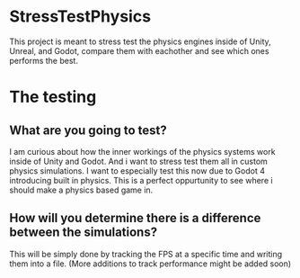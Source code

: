 # StressTestPhysics
 This project is meant to stress test the physics engines inside of Unity, Unreal, and Godot, compare them with eachother and see which ones performs the best.
 
 
# The testing

## What are you going to test?
 I am curious about how the inner workings of the physics systems work inside of Unity and Godot. And i want to stress test them all in custom physics simulations. I want to especially test this now due to Godot 4 introducing built in physics. This is a perfect oppurtunity to see where i should make a physics based game in.
 
 
## How will you determine there is a difference between the simulations?
This will be simply done by tracking the FPS at a specific time and writing them into a file. (More additions to track performance might be added soon)
